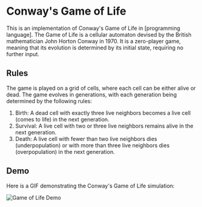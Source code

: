 # Conway's Game of Life

This is an implementation of Conway's Game of Life in [programming language]. The Game of Life is a cellular automaton devised by the British mathematician John Horton Conway in 1970. It is a zero-player game, meaning that its evolution is determined by its initial state, requiring no further input.

## Rules

The game is played on a grid of cells, where each cell can be either alive or dead. The game evolves in generations, with each generation being determined by the following rules:

1. Birth: A dead cell with exactly three live neighbors becomes a live cell (comes to life) in the next generation.
2. Survival: A live cell with two or three live neighbors remains alive in the next generation.
3. Death: A live cell with fewer than two live neighbors dies (underpopulation) or with more than three live neighbors dies (overpopulation) in the next generation.

## Demo

Here is a GIF demonstrating the Conway's Game of Life simulation:

![Game of Life Demo](./GoL.gif)
